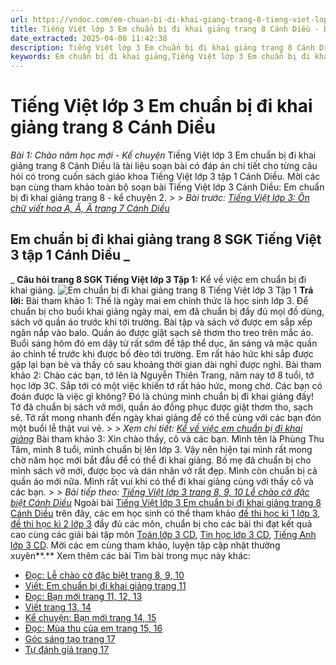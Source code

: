```yaml
---
url: https://vndoc.com/em-chuan-bi-di-khai-giang-trang-8-tieng-viet-lop-3-cd-267972
title: Tiếng Việt lớp 3 Em chuẩn bị đi khai giảng trang 8 Cánh Diều - Bài 1: Chào năm học mới - Kể chuyện - VnDoc.com
date_extracted: 2025-04-08 11:42:38
description: Tiếng Việt lớp 3 Em chuẩn bị đi khai giảng trang 8 Cánh Diều được biên soạn nhằm giúp các em đạt kết quả tốt trong quá trình làm bài tập và học tập môn Tiếng Việt lớp 3: Bài 1 Chào năm học mới phần kể chuyện.
keywords: Em chuẩn bị đi khai giảng,Tiếng Việt lớp 3 Em chuẩn bị đi khai giảng trang 8,Bài 1 Chào năm học mới trang 8,Bài 1 Chào năm học mới lớp 3,Tuần 1 Chào năm học mới,Tiếng Việt 3 Bài 1 Chào năm học mới,bài tập tiếng việt lớp 3,tiếng việt lớp 3,tiếng việt lớp 3 tập 1,bài tập tiếng việt lớp 3 tập 1,tiếng việt 3 tập 1,tiếng việt lớp 3 cánh diều,tiếng việt 3 cánh diều,tiếng việt lớp 3 tập 1 cánh diều,tiếng việt lớp 3 cd,tiếng việt 3 cánh diều tập 1
---
```


# Tiếng Việt lớp 3 Em chuẩn bị đi khai giảng trang 8 Cánh Diều
 _Bài 1: Chào năm học mới - Kể chuyện_
Tiếng Việt lớp 3 Em chuẩn bị đi khai giảng trang 8 Cánh Diều là tài liệu soạn bài có đáp án chi tiết cho từng câu hỏi có trong cuốn sách giáo khoa Tiếng Việt lớp 3 tập 1 Cánh Diều. Mời các bạn cùng tham khảo toàn bộ soạn bài Tiếng Việt lớp 3 Cánh Diều: Em chuẩn bị đi khai giảng trang 8 - kể chuyện 2.
_> > Bài trước: [Tiếng Việt lớp 3: Ôn chữ viết hoa A, Ă, Â trang 7 Cánh Diều](<https://vndoc.com/tieng-viet-lop-3-on-chu-viet-hoa-a-a-a-trang-7-267961>)_
## **Em chuẩn bị đi khai giảng trang 8 SGK Tiếng Việt 3 tập 1 Cánh Diều** _  
_
**Câu hỏi trang 8 SGK Tiếng Việt lớp 3 Tập 1:** Kể về việc em chuẩn bị đi khai giảng.
![Em chuẩn bị đi khai giảng trang 8 Tiếng Việt lớp 3 Tập 1](https://i.vdoc.vn/data/image/2022/06/14/tieng-viet-3-cd-trang-8-1-1-1.png)
**Trả lời:**
Bài tham khảo 1:
Thế là ngày mai em chính thức là học sinh lớp 3. Để chuẩn bị cho buổi khai giảng ngày mai, em đã chuẩn bị đầy đủ mọi đồ dùng, sách vở quần áo trước khi tới trường. Bài tập và sách vở được em sắp xếp ngăn nắp vào balo. Quần áo được giặt sạch sẽ thơm tho treo trên mắc áo. Buổi sáng hôm đó em dậy từ rất sớm để tập thể dục, ăn sáng và mặc quần áo chỉnh tề trước khi được bố đèo tới trường. Em rất háo hức khi sắp được gặp lại bạn bè và thầy cô sau khoảng thời gian dài nghỉ được nghỉ.
Bài tham khảo 2:
Chào các bạn, tớ lên là Nguyễn Thiên Trang, năm nay tớ 8 tuổi, tớ học lớp 3C. Sắp tới có một việc khiến tớ rất háo hức, mong chờ. Các bạn có đoán được là việc gì không? Đó là chúng mình chuẩn bị đi khai giảng đấy\! Tớ đã chuẩn bị sách vở mới, quần áo đồng phục được giặt thơm tho, sạch sẽ. Tớ rất mong nhanh đến ngày khai giảng để có thể cùng với các bạn đón một buổi lễ thật vui vẻ.
_> > Xem chi tiết: [Kể về việc em chuẩn bị đi khai giảng](<https://vndoc.com/ke-ve-viec-em-chuan-bi-di-khai-giang-268043>)_
Bài tham khảo 3:
Xin chào thầy, cô và các bạn. Mình tên là Phùng Thu Tâm, mình 8 tuổi, mình chuẩn bị lên lớp 3. Vậy nên hiện tại mình rất mong chờ năm học mới bắt đầu để có thể đi khai giảng. Bố mẹ đã chuẩn bị cho mình sách vở mới, được bọc và dán nhãn vở rất đẹp. Mình còn chuẩn bị cả quần áo mới nữa. Mình rất vui khi có thể đi khai giảng cùng với thầy cô và các bạn.
_> > Bài tiếp theo: [Tiếng Việt lớp 3 trang 8, 9, 10 Lễ chào cờ đặc biệt Cánh Diều](<https://vndoc.com/tieng-viet-lop-3-trang-8-9-10-le-chao-co-dac-biet-canh-dieu-268002>)_
Ngoài bài [Tiếng Việt lớp 3 Em chuẩn bị đi khai giảng trang 8 Cánh Diều](<https://vndoc.com/em-chuan-bi-di-khai-giang-trang-8-tieng-viet-lop-3-cd-267972>) trên đây, các em học sinh có thể tham khảo [đề thi học kì 1 lớp 3](<https://vndoc.com/de-thi-hoc-ki-1-lop3>), [đề thi học kì 2 lớp 3](<https://vndoc.com/de-thi-hoc-ki-2-lop3>) đầy đủ các môn, chuẩn bị cho các bài thi đạt kết quả cao cùng các giải bài tập môn [Toán lớp 3 CD](<https://vndoc.com/toan-lop-3-cd>), [Tin học lớp 3 CD](<https://vndoc.com/tin-hoc-lop-3-cd>), [Tiếng Anh lớp 3 CD](<https://vndoc.com/tieng-anh-lop-3-cd>). Mời các em cùng tham khảo, luyện tập cập nhật thường xuyên**.**
Xem thêm các bài Tìm bài trong mục này khác:
  * [Đọc: Lễ chào cờ đặc biệt trang 8, 9, 10](</tieng-viet-lop-3-trang-8-9-10-le-chao-co-dac-biet-canh-dieu-268002>)
  * [Viết: Em chuẩn bị đi khai giảng trang 11](</tieng-viet-lop-3-em-chuan-bi-di-khai-giang-trang-11-canh-dieu-268004>)
  * [Đọc: Bạn mới trang 11, 12, 13](</tieng-viet-3-trang-11-12-13-ban-moi-canh-dieu-268007>)
  * [Viết trang 13, 14](</viet-trang-13-14-tieng-viet-lop-3-canh-dieu-268011>)
  * [Kể chuyện: Bạn mới trang 14, 15](</ke-chuyen-ban-moi-trang-14-15-tieng-viet-3-canh-dieu-268013>)
  * [Đọc: Mùa thu của em trang 15, 16](</tieng-viet-lop-3-mua-thu-cua-em-trang-15-16-canh-dieu-268017>)
  * [Góc sáng tạo trang 17](</tieng-viet-lop-3-em-la-hoc-sinh-lop-3-trang-17-canh-dieu-268020>)
  * [Tự đánh giá trang 17](</tu-danh-gia-trang-17-tieng-viet-lop-3-canh-dieu-268034>)

